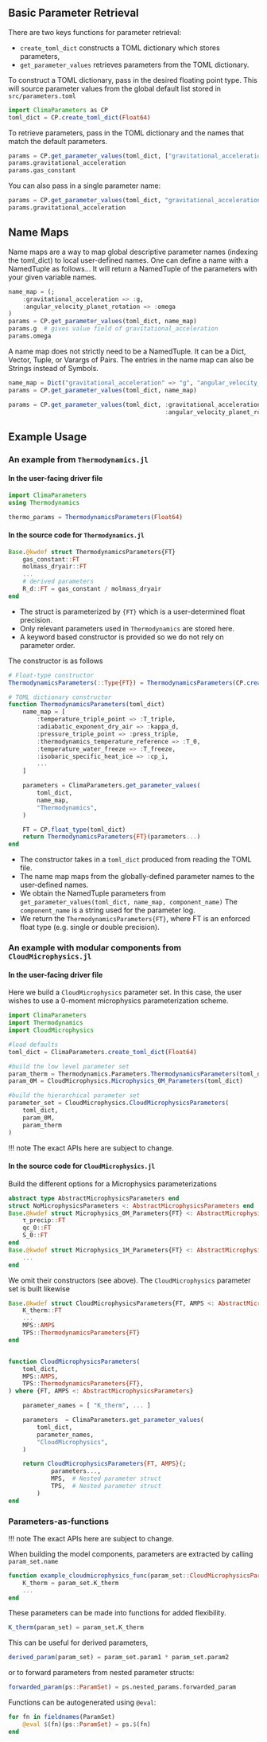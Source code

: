 ## Basic Parameter Retrieval

There are two keys functions for parameter retrieval:
- `create_toml_dict` constructs a TOML dictionary which stores parameters,
- `get_parameter_values` retrieves parameters from the TOML dictionary.

To construct a TOML dictionary, pass in the desired floating point type. 
This will source parameter values from the global default list stored in `src/parameters.toml`
```julia
import ClimaParameters as CP
toml_dict = CP.create_toml_dict(Float64)
```
To retrieve parameters, pass in the TOML dictionary and the names that match the default parameters.
```julia
params = CP.get_parameter_values(toml_dict, ["gravitational_acceleration", "gas_constant"])
params.gravitational_acceleration
params.gas_constant
```
You can also pass in a single parameter name:
```julia
params = CP.get_parameter_values(toml_dict, "gravitational_acceleration")
params.gravitational_acceleration
```

## Name Maps
Name maps are a way to map global descriptive parameter names (indexing the toml_dict) 
to local user-defined names. One can define a name with a NamedTuple as follows...
It will return a NamedTuple of the parameters with your given variable names.
```julia
name_map = (;
    :gravitational_acceleration => :g,
    :angular_velocity_planet_rotation => :omega
)
params = CP.get_parameter_values(toml_dict, name_map)
params.g  # gives value field of gravitational_acceleration
params.omega
```
A name map does not strictly need to be a NamedTuple. It can be a Dict, Vector, Tuple, or Varargs of Pairs.
The entries in the name map can also be Strings instead of Symbols.

```julia
name_map = Dict("gravitational_acceleration" => "g", "angular_velocity_planet_rotation" => "omega")
params = CP.get_parameter_values(toml_dict, name_map)

params = CP.get_parameter_values(toml_dict, :gravitational_acceleration => :g,
                                            :angular_velocity_planet_rotation => :omega)
```

## Example Usage

### An example from `Thermodynamics.jl`

#### In the user-facing driver file
```julia
import ClimaParameters
using Thermodynamics

thermo_params = ThermodynamicsParameters(Float64)
```

#### In the source code for `Thermodynamics.jl`

```julia
Base.@kwdef struct ThermodynamicsParameters{FT}
    gas_constant::FT
    molmass_dryair::FT
    ...
    # derived parameters
    R_d::FT = gas_constant / molmass_dryair
end
```
- The struct is parameterized by `{FT}` which is a user-determined float precision.
- Only relevant parameters used in `Thermodynamics` are stored here.
- A keyword based constructor is provided so we do not rely on parameter order.

The constructor is as follows
```julia
# Float-type constructor
ThermodynamicsParameters(::Type{FT}) = ThermodynamicsParameters(CP.create_toml_dict(FT))

# TOML dictionary constructor
function ThermodynamicsParameters(toml_dict)
    name_map = [
        :temperature_triple_point => :T_triple,
        :adiabatic_exponent_dry_air => :kappa_d,
        :pressure_triple_point => :press_triple,
        :thermodynamics_temperature_reference => :T_0,
        :temperature_water_freeze => :T_freeze,
        :isobaric_specific_heat_ice => :cp_i,
        ...
    ]

    parameters = ClimaParameters.get_parameter_values(
        toml_dict,
        name_map,
        "Thermodynamics",
    )

    FT = CP.float_type(toml_dict)
    return ThermodynamicsParameters{FT}(parameters...)
end
```

- The constructor takes in a `toml_dict` produced from reading the TOML file.
- The name map maps from the globally-defined parameter names to the user-defined names. 
- We obtain the NamedTuple parameters from `get_parameter_values(toml_dict, name_map, component_name)` The `component_name` is a string used for the parameter log.
- We return the `ThermodynamicsParameters{FT}`, where FT is an enforced float type (e.g. single or double precision).


### An example with modular components from `CloudMicrophysics.jl`

#### In the user-facing driver file

Here we build a `CloudMicrophysics` parameter set. In this case, the user wishes to use a
0-moment microphysics parameterization scheme.
```julia
import ClimaParameters
import Thermodynamics
import CloudMicrophysics

#load defaults
toml_dict = ClimaParameters.create_toml_dict(Float64)

#build the low level parameter set
param_therm = Thermodynamics.Parameters.ThermodynamicsParameters(toml_dict)
param_0M = CloudMicrophysics.Microphysics_0M_Parameters(toml_dict)

#build the hierarchical parameter set
parameter_set = CloudMicrophysics.CloudMicrophysicsParameters(
    toml_dict,
    param_0M,
    param_therm
)
```
!!! note
    The exact APIs here are subject to change.

#### In the source code for `CloudMicrophysics.jl`

Build the different options for a Microphysics parameterizations
```julia
abstract type AbstractMicrophysicsParameters end
struct NoMicrophysicsParameters <: AbstractMicrophysicsParameters end
Base.@kwdef struct Microphysics_0M_Parameters{FT} <: AbstractMicrophysicsParameters
    τ_precip::FT
    qc_0::FT
    S_0::FT
end
Base.@kwdef struct Microphysics_1M_Parameters{FT} <: AbstractMicrophysicsParameters
    ...
end
```
We omit their constructors (see above). The `CloudMicrophysics` parameter set is built likewise

```julia
Base.@kwdef struct CloudMicrophysicsParameters{FT, AMPS <: AbstractMicrophysicsParameters}
    K_therm::FT
    ...
    MPS::AMPS
    TPS::ThermodynamicsParameters{FT}
end


function CloudMicrophysicsParameters(
    toml_dict,
    MPS::AMPS,
    TPS::ThermodynamicsParameters{FT},
) where {FT, AMPS <: AbstractMicrophysicsParameters}

    parameter_names = [ "K_therm", ... ]

    parameters  = ClimaParameters.get_parameter_values(
        toml_dict,
        parameter_names,
        "CloudMicrophysics",
    )

    return CloudMicrophysicsParameters{FT, AMPS}(;
            parameters...,
            MPS,  # Nested parameter struct
            TPS,  # Nested parameter struct
        )
end
```

### Parameters-as-functions

!!! note
    The exact APIs here are subject to change.

When building the model components, parameters are extracted by calling `param_set.name`
```julia
function example_cloudmicrophysics_func(param_set::CloudMicrophysicsParameters,...)
    K_therm = param_set.K_therm
    ...
end
```
These parameters can be made into functions for added flexibility.
```julia
K_therm(param_set) = param_set.K_therm
```
This can be useful for derived parameters,
```julia
derived_param(param_set) = param_set.param1 * param_set.param2
```
or to forward parameters from nested parameter structs:
```julia
forwarded_param(ps::ParamSet) = ps.nested_params.forwarded_param
```

Functions can be autogenerated using `@eval`:
```julia
for fn in fieldnames(ParamSet)
    @eval $(fn)(ps::ParamSet) = ps.$(fn)
end
```
